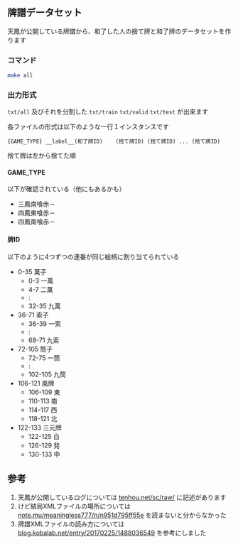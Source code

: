 ## 牌譜データセット

天鳳が公開している牌譜から、和了した人の捨て牌と和了牌のデータセットを作ります

### コマンド

```bash
make all
```

### 出力形式

`txt/all` 及びそれを分割した `txt/train` `txt/valid` `txt/test` が出来ます

各ファイルの形式は以下のような一行１インスタンスです

```
{GAME_TYPE}	__label__(和了牌ID)	(捨て牌ID) (捨て牌ID) ... (捨て牌ID)
```

捨て牌は左から捨てた順

#### GAME_TYPE

以下が確認されている（他にもあるかも）

- 三鳳南喰赤－
- 四鳳東喰赤－
- 四鳳南喰赤－

#### 牌ID

以下のように4つずつの連番が同じ絵柄に割り当てられている

- 0-35 萬子
    - 0-3 一萬
    - 4-7 二萬
    -   :
    - 32-35 九萬
- 36-71 索子
    - 36-39 一索
    -   :
    - 68-71 九索
- 72-105 筒子
    - 72-75 一筒
    -   :
    - 102-105 九筒
- 106-121 風牌
    - 106-109 東
    - 110-113 南
    - 114-117 西
    - 118-121 北
- 122-133 三元牌
    - 122-125 白
    - 126-129 発
    - 130-133 中

## 参考

1. 天鳳が公開しているログについては [tenhou.net/sc/raw/](https://tenhou.net/sc/raw/) に記述があります
2. けど結局XMLファイルの場所については [note.mu/meaningless777/n/n951d795ff55e](https://note.mu/meaningless777/n/n951d795ff55e0) を読まないと分からなかった
3. 牌譜XMLファイルの読み方については [blog.kobalab.net/entry/20170225/1488036549](https://blog.kobalab.net/entry/20170225/1488036549) を参考にしました
